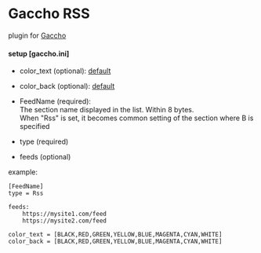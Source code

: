 # Gaccho RSS

plugin for [Gaccho](https://github.com/nobiki/gaccho)

#### setup [gaccho.ini]

* color_text (optional): [default](https://github.com/nobiki/gaccho_rss/blob/1484fff49b29e3bf7126323f6ccc8454948e6227/gaccho_rss/Rss.py#L13)  

* color_back (optional): [default](https://github.com/nobiki/gaccho_rss/blob/1484fff49b29e3bf7126323f6ccc8454948e6227/gaccho_rss/Rss.py#L13)  

* FeedName (required):  
The section name displayed in the list. Within 8 bytes.  
When "Rss" is set, it becomes common setting of the section where B is specified

* type (required)  

* feeds (optional)  

example:  
```
[FeedName]
type = Rss

feeds:
    https://mysite1.com/feed
    https://mysite2.com/feed

color_text = [BLACK,RED,GREEN,YELLOW,BLUE,MAGENTA,CYAN,WHITE]
color_back = [BLACK,RED,GREEN,YELLOW,BLUE,MAGENTA,CYAN,WHITE]
```
